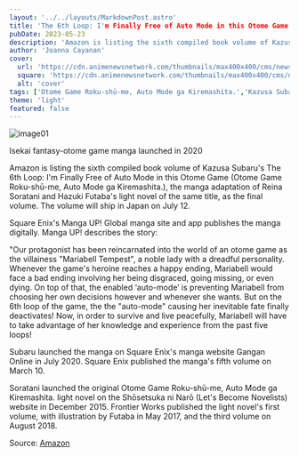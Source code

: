 ```yaml
---
layout: '../../layouts/MarkdownPost.astro'
title: 'The 6th Loop: I'm Finally Free of Auto Mode in this Otome Game Manga Ends with 6th Volume'
pubDate: 2023-05-23
description: 'Amazon is listing the sixth compiled book volume of Kazusa Subaru's The 6th Loop: I'm Finally Free of Auto Mode in this Otome Game (Otome Game Roku-shū-me, Auto Mode ga Kiremashita.), the manga adaptation of Reina Soratani and Hazuki Futaba's light novel of the same title, as the final volume.'
author: 'Joanna Cayanan'
cover:
  url: 'https://cdn.animenewsnetwork.com/thumbnails/max400x400/cms/news.6/198351/otome.jpg'
  square: 'https://cdn.animenewsnetwork.com/thumbnails/max400x400/cms/news.6/198351/otome.jpg'
  alt: 'cover'
tags: ['Otome Game Roku-shū-me, Auto Mode ga Kiremashita.','Kazusa Subaru','Reina Soratani','Hazuki Futaba']
theme: 'light'
featured: false
---
```

![image01](https://cdn.animenewsnetwork.com/thumbnails/max400x400/cms/news.6/198351/otome.jpg)

Isekai fantasy-otome game manga launched in 2020

Amazon is listing the sixth compiled book volume of Kazusa Subaru's The 6th Loop: I'm Finally Free of Auto Mode in this Otome Game (Otome Game Roku-shū-me, Auto Mode ga Kiremashita.), the manga adaptation of Reina Soratani and Hazuki Futaba's light novel of the same title, as the final volume. The volume will ship in Japan on July 12.

Square Enix's Manga UP! Global manga site and app publishes the manga digitally. Manga UP! describes the story:

"Our protagonist has been reincarnated into the world of an otome game as the villainess "Mariabell Tempest", a noble lady with a dreadful personality. Whenever the game's heroine reaches a happy ending, Mariabell would face a bad ending involving her being disgraced, going missing, or even dying. On top of that, the enabled ‘auto-mode’ is preventing Mariabell from choosing her own decisions however and whenever she wants. But on the 6th loop of the game, the the "auto-mode" causing her inevitable fate finally deactivates! Now, in order to survive and live peacefully, Mariabell will have to take advantage of her knowledge and experience from the past five loops!

Subaru launched the manga on Square Enix's manga website Gangan Online in July 2020. Square Enix published the manga's fifth volume on March 10.

Soratani launched the original Otome Game Roku-shū-me, Auto Mode ga Kiremashita. light novel on the Shōsetsuka ni Narō (Let's Become Novelists) website in December 2015. Frontier Works published the light novel's first volume, with illustration by Futaba in May 2017, and the third volume on August 2018.

Source: [Amazon](https://www.amazon.co.jp/dp/4757586647?tag=shopbell-22&amp;linkCode=ogi&amp;th=1&amp;psc=1#productDescription)